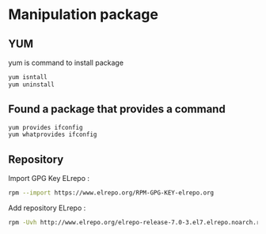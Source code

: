# Manipulation package

## YUM
yum is command to install package

~~~bash
yum isntall
yum uninstall
~~~

## Found a package that provides a command
~~~bash
yum provides ifconfig
yum whatprovides ifconfig
~~~

## Repository

Import GPG Key ELrepo :

~~~bash
rpm --import https://www.elrepo.org/RPM-GPG-KEY-elrepo.org
~~~

Add repository ELrepo :

~~~bash
rpm -Uvh http://www.elrepo.org/elrepo-release-7.0-3.el7.elrepo.noarch.rpm
~~~
